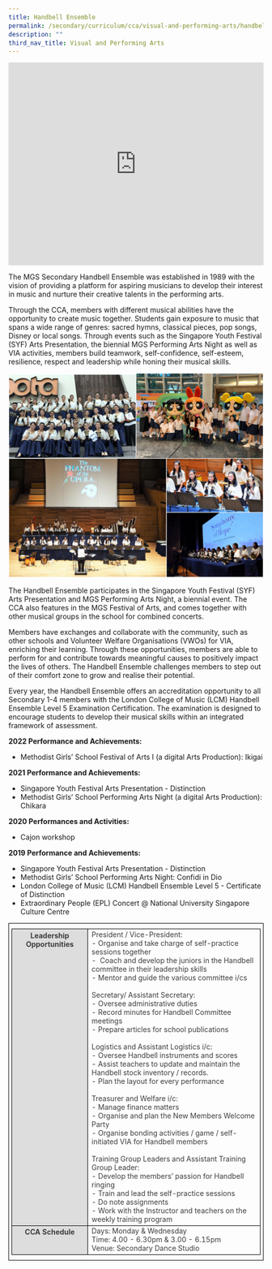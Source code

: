 ```yaml
---
title: Handbell Ensemble
permalink: /secondary/curriculum/cca/visual-and-performing-arts/handbell-ensemble/
description: ""
third_nav_title: Visual and Performing Arts
---
```

<div style="width:100%; height:400px">
  <iframe class="ive_eobj_center" allowfullscreen="" frameborder="0" src="https://www.youtube.com/embed/rkpS-FviCgM" height="100%" width="100%">
  </iframe>
</div>

The MGS Secondary Handbell Ensemble was established in 1989 with the vision of providing a platform for aspiring musicians to develop their interest in music and nurture their creative talents in the performing arts.  

Through the CCA, members with different musical abilities have the opportunity to create music together. Students gain exposure to music that spans a wide range of genres: sacred hymns, classical pieces, pop songs, Disney or local songs. Through events such as the Singapore Youth Festival (SYF) Arts Presentation, the biennial MGS Performing Arts Night as well as VIA activities, members build teamwork, self-confidence, self-esteem, resilience, respect and leadership while honing their musical skills.

![](/images/Sec_cca/handbell%20choir.jpg)

The Handbell Ensemble participates in the Singapore Youth Festival (SYF) Arts Presentation and MGS Performing Arts Night, a biennial event. The CCA also features in the MGS Festival of Arts, and comes together with other musical groups in the school for combined concerts.

Members have exchanges and collaborate with the community, such as other schools and Volunteer Welfare Organisations (VWOs) for VIA, enriching their learning. Through these opportunities, members are able to perform for and contribute towards meaningful causes to positively impact the lives of others. The Handbell Ensemble challenges members to step out of their comfort zone to grow and realise their potential.

Every year, the Handbell Ensemble offers an accreditation opportunity to all Secondary 1-4 members with the London College of Music (LCM) Handbell Ensemble Level 5 Examination Certification. The examination is designed to encourage students to develop their musical skills within an integrated framework of assessment.

**2022 Performance and Achievements:** <br>
* Methodist Girls’ School Festival of Arts I (a digital Arts Production): Ikigai

**2021 Performance and Achievements:**  <br>
* Singapore Youth Festival Arts Presentation - Distinction  
* Methodist Girls’ School Performing Arts Night (a digital Arts Production): Chikara

**2020 Performances and Activities:** <br>
* Cajon workshop

**2019 Performance and Achievements:** <br>
* Singapore Youth Festival Arts Presentation - Distinction <br> 
* Methodist Girls’ School Performing Arts Night: Confidi in Dio  <br>
* London College of Music (LCM) Handbell Ensemble Level 5 - Certificate of Distinction  <br>
* Extraordinary People (EPL) Concert @ National University Singapore Culture Centre


<style type="text/css">
.tg {
    border-color: black;
    border-style: solid;
    border-width: 1px;
    color: #3D3D3D;
    padding: 10px 5px;
}
.tg td {
    overflow: hidden;
    word-break: normal;
}
.tg th {
    background-color: #DDD;
    border-color: black;
    border-style: solid;
    border-width: 1px;
    color: #3D3D3D;
    font-weight: bold;
}
.tg .tr-norm {
    border-color: black;
    border-style: solid;
    border-width: 1px;
    vertical-align: top;
}
.tg .tr-header {
    border-color: black;
    border-style: solid;
    border-width: 1px;
    color: #3D3D3D;
    font-weight: bold;
    vertical-align: top
}
</style>

<table class="tg">
  <thead>
    <tr>
      <th class="tr-header">Leadership Opportunities</th>
      <td class="tr-norm">President / Vice-President:<br>
        - Organise and take charge of self-practice sessions together<br>
        -  Coach and develop the juniors in the Handbell committee in their leadership skills<br>
        - Mentor and guide the various committee i/cs<br>
        <br>
        Secretary/ Assistant Secretary:<br>
        - Oversee administrative duties<br>
        - Record minutes for Handbell Committee meetings<br>
        - Prepare articles for school publications<br>
        <br>
        Logistics and Assistant Logistics i/c:<br>
        - Oversee Handbell instruments and scores<br>
        - Assist teachers to update and maintain the Handbell stock inventory / records.<br>
        - Plan the layout for every performance<br>
        <br>
        Treasurer and Welfare i/c:<br>
        - Manage finance matters<br>
        - Organise and plan the New Members Welcome Party<br>
        - Organise bonding activities / game / self-initiated VIA for Handbell members<br>
        <br>
        Training Group Leaders and Assistant Training Group Leader:<br>
        - Develop the members&rsquo; passion for Handbell ringing<br>
        - Train and lead the self-practice sessions<br>
        - Do note assignments<br>
      - Work with the Instructor and teachers on the weekly training program</td>
    </tr>
  </thead>
  <tbody>
    <tr>
      <th class="tr-header">CCA Schedule</th>
      <td class="tr-norm">Days: Monday &amp; Wednesday <br>
        Time: 4.00 - 6.30pm &amp; 3.00 - 6.15pm<br>
      Venue: Secondary Dance Studio</td>
    </tr>
  </tbody>
</table>